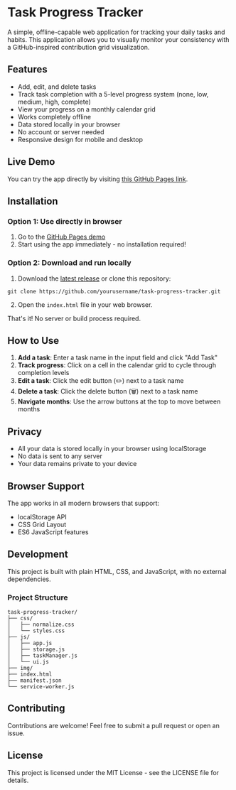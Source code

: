 # Task Progress Tracker

A simple, offline-capable web application for tracking your daily tasks and habits. This application allows you to visually monitor your consistency with a GitHub-inspired contribution grid visualization.

## Features

- Add, edit, and delete tasks
- Track task completion with a 5-level progress system (none, low, medium, high, complete)
- View your progress on a monthly calendar grid
- Works completely offline
- Data stored locally in your browser
- No account or server needed
- Responsive design for mobile and desktop

## Live Demo

You can try the app directly by visiting [this GitHub Pages link](#).

## Installation

### Option 1: Use directly in browser

1. Go to the [GitHub Pages demo](#) 
2. Start using the app immediately - no installation required!

### Option 2: Download and run locally

1. Download the [latest release](https://github.com/yourusername/task-progress-tracker/releases) or clone this repository:

```
git clone https://github.com/yourusername/task-progress-tracker.git
```

2. Open the `index.html` file in your web browser.

That's it! No server or build process required.

## How to Use

1. **Add a task**: Enter a task name in the input field and click "Add Task"
2. **Track progress**: Click on a cell in the calendar grid to cycle through completion levels
3. **Edit a task**: Click the edit button (✏️) next to a task name
4. **Delete a task**: Click the delete button (🗑️) next to a task name
5. **Navigate months**: Use the arrow buttons at the top to move between months

## Privacy

- All your data is stored locally in your browser using localStorage
- No data is sent to any server
- Your data remains private to your device

## Browser Support

The app works in all modern browsers that support:
- localStorage API
- CSS Grid Layout
- ES6 JavaScript features

## Development

This project is built with plain HTML, CSS, and JavaScript, with no external dependencies.

### Project Structure

```
task-progress-tracker/
├── css/
│   ├── normalize.css
│   └── styles.css
├── js/
│   ├── app.js
│   ├── storage.js
│   ├── taskManager.js
│   └── ui.js
├── img/
├── index.html
├── manifest.json
└── service-worker.js
```

## Contributing

Contributions are welcome! Feel free to submit a pull request or open an issue.

## License

This project is licensed under the MIT License - see the LICENSE file for details.
